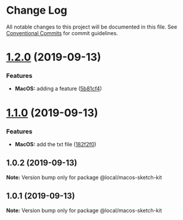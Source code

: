 # Change Log

All notable changes to this project will be documented in this file.
See [Conventional Commits](https://conventionalcommits.org) for commit guidelines.

# [1.2.0](https://github.com/momentum-design/momentum-design-kit/compare/@local/macos-sketch-kit@1.1.0...@local/macos-sketch-kit@1.2.0) (2019-09-13)


### Features

* **MacOS:** adding a feature ([5b81cf4](https://github.com/momentum-design/momentum-design-kit/commit/5b81cf4))





# [1.1.0](https://github.com/momentum-design/momentum-design-kit/compare/@local/macos-sketch-kit@1.0.2...@local/macos-sketch-kit@1.1.0) (2019-09-13)


### Features

* **MacOS:** add the txt file ([182f2f0](https://github.com/momentum-design/momentum-design-kit/commit/182f2f0))





## 1.0.2 (2019-09-13)

**Note:** Version bump only for package @local/macos-sketch-kit





## 1.0.1 (2019-09-13)

**Note:** Version bump only for package @local/macos-sketch-kit
